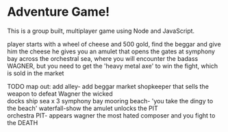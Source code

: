 # Adventure Game!

This is a group built, multiplayer game using Node and JavaScript.

player starts with a wheel of cheese and 500 gold, find the beggar and give him the cheese he gives you an amulet that opens the gates at symphony bay across the orchestral sea, where you will encounter the badass WAGNER, but you need to get the 'heavy metal axe' to win the fight, which is sold in the market

TODO 
map out:
add alley- add beggar
market shopkeeper that sells the weapon to defeat Wagner the wicked  
docks
ship
sea x 3 
symphony bay
mooring
beach- 'you take the dingy to the beach'
waterfall-show the amulet unlocks the PIT  
orchestra PIT- appears wagner the most hated composer and you fight to the DEATH 
